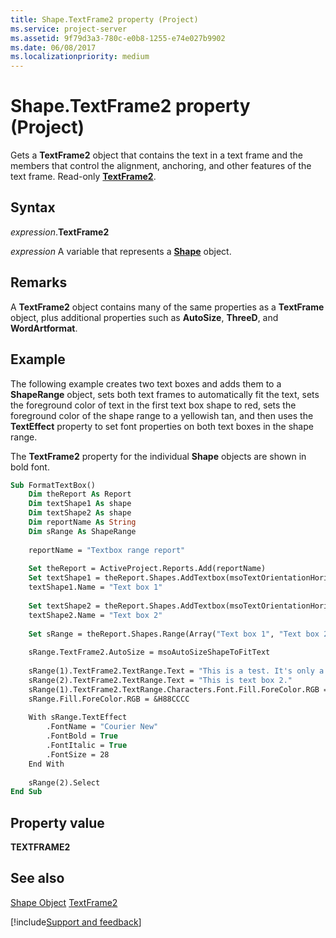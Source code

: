 ```yaml
---
title: Shape.TextFrame2 property (Project)
ms.service: project-server
ms.assetid: 9f79d3a3-780c-e0b8-1255-e74e027b9902
ms.date: 06/08/2017
ms.localizationpriority: medium
---
```



# Shape.TextFrame2 property (Project)
Gets a **TextFrame2** object that contains the text in a text frame and the members that control the alignment, anchoring, and other features of the text frame. Read-only **[TextFrame2](https://msdn.microsoft.com/library/office/ff822136%28v=office.15%29)**.

## Syntax

_expression_.**TextFrame2**

_expression_ A variable that represents a **[Shape](Project.Shape.md)** object.


## Remarks

A **TextFrame2** object contains many of the same properties as a **TextFrame** object, plus additional properties such as **AutoSize**, **ThreeD**, and **WordArtformat**.


## Example

The following example creates two text boxes and adds them to a **ShapeRange** object, sets both text frames to automatically fit the text, sets the foreground color of text in the first text box shape to red, sets the foreground color of the shape range to a yellowish tan, and then uses the **TextEffect** property to set font properties on both text boxes in the shape range.

The **TextFrame2** property for the individual **Shape** objects are shown in bold font.




```vb
Sub FormatTextBox()
    Dim theReport As Report
    Dim textShape1 As shape
    Dim textShape2 As shape
    Dim reportName As String
    Dim sRange As ShapeRange
    
    reportName = "Textbox range report"
    
    Set theReport = ActiveProject.Reports.Add(reportName)
    Set textShape1 = theReport.Shapes.AddTextbox(msoTextOrientationHorizontal, 30, 50, 350, 80)
    textShape1.Name = "Text box 1"
    
    Set textShape2 = theReport.Shapes.AddTextbox(msoTextOrientationHorizontal, 30, 130, 350, 80)
    textShape2.Name = "Text box 2"
    
    Set sRange = theReport.Shapes.Range(Array("Text box 1", "Text box 2"))
        
    sRange.TextFrame2.AutoSize = msoAutoSizeShapeToFitText
        
    sRange(1).TextFrame2.TextRange.Text = "This is a test. It's only a test."
    sRange(2).TextFrame2.TextRange.Text = "This is text box 2."
    sRange(1).TextFrame2.TextRange.Characters.Font.Fill.ForeColor.RGB = &H2020CC
    sRange.Fill.ForeColor.RGB = &H88CCCC
        
    With sRange.TextEffect
        .FontName = "Courier New"
        .FontBold = True
        .FontItalic = True
        .FontSize = 28
    End With
    
    sRange(2).Select
End Sub
```


## Property value

 **TEXTFRAME2**


## See also


[Shape Object](Project.shape.md)
[TextFrame2](https://msdn.microsoft.com/library/office/ff822136%28v=office.15%29)

[!include[Support and feedback](~/includes/feedback-boilerplate.md)]